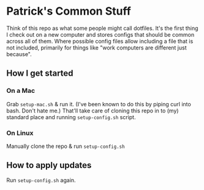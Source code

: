 # Patrick's Common Stuff

Think of this repo as what some people might call dotfiles. It's the first thing I check out on a new computer and stores configs that should be common across all of them. Where possible config files allow including a file that is not included, primarily for things like "work computers are different just because".

## How I get started

### On a Mac

Grab `setup-mac.sh` & run it. (I've been known to do this by piping curl into bash. Don't hate me.) That'll take care of cloning this repo in to (my) standard place and running `setup-config.sh` script.

### On Linux

Manually clone the repo & run `setup-config.sh`

## How to apply updates

Run `setup-config.sh` again.
